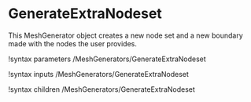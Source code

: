 # GenerateExtraNodeset

This MeshGenerator object creates a new node set and a new boundary made with the nodes the user provides.

!syntax parameters /MeshGenerators/GenerateExtraNodeset

!syntax inputs /MeshGenerators/GenerateExtraNodeset

!syntax children /MeshGenerators/GenerateExtraNodeset
